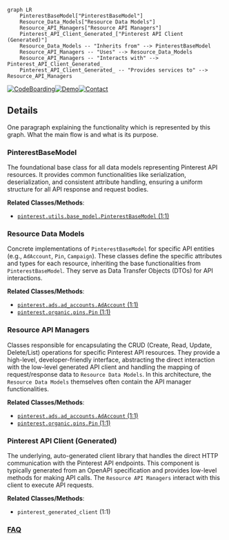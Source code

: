```mermaid
graph LR
    PinterestBaseModel["PinterestBaseModel"]
    Resource_Data_Models["Resource Data Models"]
    Resource_API_Managers["Resource API Managers"]
    Pinterest_API_Client_Generated_["Pinterest API Client (Generated)"]
    Resource_Data_Models -- "Inherits from" --> PinterestBaseModel
    Resource_API_Managers -- "Uses" --> Resource_Data_Models
    Resource_API_Managers -- "Interacts with" --> Pinterest_API_Client_Generated_
    Pinterest_API_Client_Generated_ -- "Provides services to" --> Resource_API_Managers
```

[![CodeBoarding](https://img.shields.io/badge/Generated%20by-CodeBoarding-9cf?style=flat-square)](https://github.com/CodeBoarding/GeneratedOnBoardings)[![Demo](https://img.shields.io/badge/Try%20our-Demo-blue?style=flat-square)](https://www.codeboarding.org/demo)[![Contact](https://img.shields.io/badge/Contact%20us%20-%20contact@codeboarding.org-lightgrey?style=flat-square)](mailto:contact@codeboarding.org)

## Details

One paragraph explaining the functionality which is represented by this graph. What the main flow is and what is its purpose.

### PinterestBaseModel
The foundational base class for all data models representing Pinterest API resources. It provides common functionalities like serialization, deserialization, and consistent attribute handling, ensuring a uniform structure for all API response and request bodies.


**Related Classes/Methods**:

- <a href="https://github.com/pinterest/pinterest-python-sdk/blob/main/pinterest/utils/base_model.py#L1-L1" target="_blank" rel="noopener noreferrer">`pinterest.utils.base_model.PinterestBaseModel` (1:1)</a>


### Resource Data Models
Concrete implementations of `PinterestBaseModel` for specific API entities (e.g., `AdAccount`, `Pin`, `Campaign`). These classes define the specific attributes and types for each resource, inheriting the base functionalities from `PinterestBaseModel`. They serve as Data Transfer Objects (DTOs) for API interactions.


**Related Classes/Methods**:

- <a href="https://github.com/pinterest/pinterest-python-sdk/blob/main/pinterest/ads/ad_accounts.py#L1-L1" target="_blank" rel="noopener noreferrer">`pinterest.ads.ad_accounts.AdAccount` (1:1)</a>
- <a href="https://github.com/pinterest/pinterest-python-sdk/blob/main/pinterest/organic/pins.py#L1-L1" target="_blank" rel="noopener noreferrer">`pinterest.organic.pins.Pin` (1:1)</a>


### Resource API Managers
Classes responsible for encapsulating the CRUD (Create, Read, Update, Delete/List) operations for specific Pinterest API resources. They provide a high-level, developer-friendly interface, abstracting the direct interaction with the low-level generated API client and handling the mapping of request/response data to `Resource Data Models`. In this architecture, the `Resource Data Models` themselves often contain the API manager functionalities.


**Related Classes/Methods**:

- <a href="https://github.com/pinterest/pinterest-python-sdk/blob/main/pinterest/ads/ad_accounts.py#L1-L1" target="_blank" rel="noopener noreferrer">`pinterest.ads.ad_accounts.AdAccount` (1:1)</a>
- <a href="https://github.com/pinterest/pinterest-python-sdk/blob/main/pinterest/organic/pins.py#L1-L1" target="_blank" rel="noopener noreferrer">`pinterest.organic.pins.Pin` (1:1)</a>


### Pinterest API Client (Generated)
The underlying, auto-generated client library that handles the direct HTTP communication with the Pinterest API endpoints. This component is typically generated from an OpenAPI specification and provides low-level methods for making API calls. The `Resource API Managers` interact with this client to execute API requests.


**Related Classes/Methods**:

- `pinterest_generated_client` (1:1)




### [FAQ](https://github.com/CodeBoarding/GeneratedOnBoardings/tree/main?tab=readme-ov-file#faq)